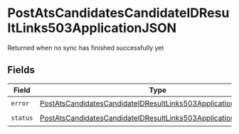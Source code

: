 # PostAtsCandidatesCandidateIDResultLinks503ApplicationJSON

Returned when no sync has finished successfully yet


## Fields

| Field                                                                                                                                                         | Type                                                                                                                                                          | Required                                                                                                                                                      | Description                                                                                                                                                   |
| ------------------------------------------------------------------------------------------------------------------------------------------------------------- | ------------------------------------------------------------------------------------------------------------------------------------------------------------- | ------------------------------------------------------------------------------------------------------------------------------------------------------------- | ------------------------------------------------------------------------------------------------------------------------------------------------------------- |
| `error`                                                                                                                                                       | [PostAtsCandidatesCandidateIDResultLinks503ApplicationJSONError](../../models/operations/postatscandidatescandidateidresultlinks503applicationjsonerror.md)   | :heavy_check_mark:                                                                                                                                            | N/A                                                                                                                                                           |
| `status`                                                                                                                                                      | [PostAtsCandidatesCandidateIDResultLinks503ApplicationJSONStatus](../../models/operations/postatscandidatescandidateidresultlinks503applicationjsonstatus.md) | :heavy_check_mark:                                                                                                                                            | N/A                                                                                                                                                           |